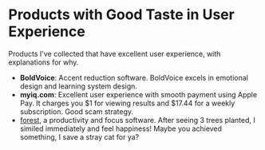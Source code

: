 # Products with Good Taste in User Experience

Products I've collected that have excellent user experience, with explanations for why.

- **BoldVoice**: Accent reduction software. BoldVoice excels in emotional design and learning system design.
- **myiq.com**: Excellent user experience with smooth payment using Apple Pay. It charges you $1 for viewing results and $17.44 for a weekly subscription. Good scam strategy.
- [forest](https://apps.apple.com/us/app/forest-focus-for-productivity/id866450515?platform=ipad), a productivity and focus software. After seeing 3 trees planted, I  similed immediately and feel happiness! Maybe you achieved something, I save a stray cat for ya?
